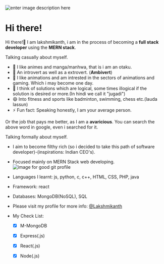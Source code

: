 ![enter image description here](./image%20for%20good%20git%20profile.jpg)

# Hi there!

Hi there!👋 I am lakshmikanth, i am in the process of becoming a **full stack developer** using the **MERN stack**.

Talking casually about myself.
- 🔭 I like animes and manga/manhwa, that is i am an otaku.
- 👯 An introvert as well as a extrovert. (**Ambivert**)
- 🌱 I like animations and am intrested in the sectors of animations and gaming. Which i may become one day. 
- 🤔 I think of solutions which are logical, some times illogical if the solution is desired or more.(In hindi we call it "jugadi")
- 😄 Into fitness and sports like badminton, swimming, chess etc.(lauda lassun)
- ⚡ Fun fact: Speaking honestly, I am your average person.

Or the job that pays me better, as I am a **avaricious**.
You can search the above word in google, even i searched for it.

Talking formally about myself.

- I aim to become filthy rich (so i decided to take this path of software developer)-(inspirations: Indian CEO's).
- Focused mainly on MERN Stack web developing.![image for good git profile](https://user-images.githubusercontent.com/50818578/130353887-25a0e484-04a9-42b5-84b1-fc246465851b.jpg)

- Languages I learnt: js, python, c, c++, HTML, CSS, PHP, java
- Framework: react
- Databases: MongoDB(NoSQL), SQL
- Please visit my profile for more info: [@Lakshmikanth](https://lkthegr8.github.io/lkthegr8/)
- My Check List:
	 - [x] M-MongoDB
	 - [x] Express(.js)
	 - [x] React(.js)
	 - [x] Node(.js)


<!--
**lkthegr8/lkthegr8** is a ✨ _special_ ✨ repository because its `README.md` (this file) appears on your GitHub profile.

Here are some ideas to get you started:

- 🔭 I’m currently working on ...
- 🌱 I’m currently learning ...
- 👯 I’m looking to collaborate on ...
- 🤔 I’m looking for help with ...
- 💬 Ask me about ...
- 📫 How to reach me: ...
- 😄 Pronouns: ...
- ⚡ Fun fact: ...
-->
